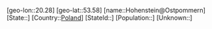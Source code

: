 ﻿---
location: [53.58,20.28]
type: City
tags:
- geo/City


SpocWebEntityId: 30986
isDeleted: false
confidential: public

---
[geo-lon::20.28]
[geo-lat::53.58]
[name::Hohenstein@Ostpommern]
[State::]
[Country::[Poland](geo/Continent/Europe/Poland.md)]
[StateId::]
[Population::]
[Unknown::]

